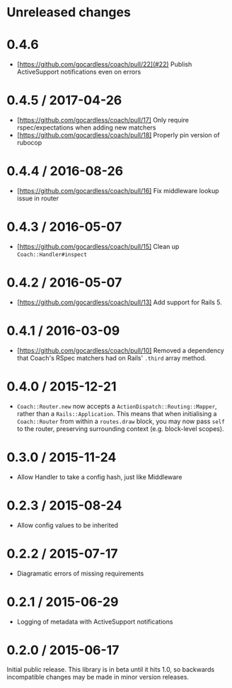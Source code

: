 # Unreleased changes

# 0.4.6

* [https://github.com/gocardless/coach/pull/22](#22) Publish ActiveSupport notifications
  even on errors

# 0.4.5 / 2017-04-26

* [https://github.com/gocardless/coach/pull/17] Only require rspec/expectations
  when adding new matchers
* [https://github.com/gocardless/coach/pull/18] Properly pin version of rubocop

# 0.4.4 / 2016-08-26

* [https://github.com/gocardless/coach/pull/16] Fix middleware lookup issue in router

# 0.4.3 / 2016-05-07

* [https://github.com/gocardless/coach/pull/15] Clean up `Coach::Handler#inspect`

# 0.4.2 / 2016-05-07

* [https://github.com/gocardless/coach/pull/13] Add support for Rails 5.

# 0.4.1 / 2016-03-09

* [https://github.com/gocardless/coach/pull/10] Removed a dependency that Coach's RSpec matchers had on Rails' `.third` array method.

# 0.4.0 / 2015-12-21

* `Coach::Router.new` now accepts a `ActionDispatch::Routing::Mapper`, rather
  than a `Rails::Application`. This means that when initialising a
  `Coach::Router` from within a `routes.draw` block, you may now pass `self` to
  the router, preserving surrounding context (e.g. block-level scopes).


# 0.3.0 / 2015-11-24

* Allow Handler to take a config hash, just like Middleware


# 0.2.3 / 2015-08-24

* Allow config values to be inherited


# 0.2.2 / 2015-07-17

* Diagramatic errors of missing requirements


# 0.2.1 / 2015-06-29

* Logging of metadata with ActiveSupport notifications


# 0.2.0 / 2015-06-17

Initial public release. This library is in beta until it hits 1.0, so backwards
incompatible changes may be made in minor version releases.

